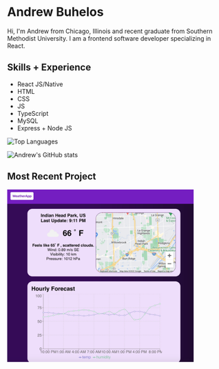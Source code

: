 # Andrew Buhelos

Hi, I'm Andrew from Chicago, Illinois and recent graduate from Southern Methodist University. I am a frontend software developer specializing in React.

## Skills + Experience

- React JS/Native
- HTML
- CSS
- JS
- TypeScript
- MySQL
- Express + Node JS

![Top Languages](https://github-readme-stats-abuhelos.vercel.app/api/top-langs/?username=abuhelos&layout=compact)

![Andrew's GitHub stats](https://github-readme-stats.vercel.app/api?username=abuhelos&hide=contribs,prs)

## Most Recent Project
<a href="https://abuhelos.github.io/weather-app/"><img src="Weather.jpg" height="400px" /></a>
